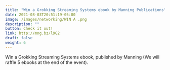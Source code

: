 ```yaml
---
title: "Win a Grokking Streaming Systems ebook by Manning Publications"
date: 2021-08-03T20:51:19-05:00
image: /images/networking/WIN A .png
description: ""
button: Check it out! 
link: http://mng.bz/l9G2
draft: false
weight: 6
---
```


Win a Grokking Streaming Systems ebook, published by Manning (We will raffle 5 ebooks at the end of the event). 



